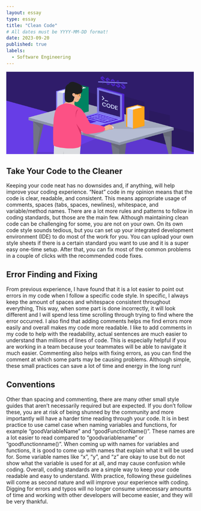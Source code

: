 ```yaml
---
layout: essay
type: essay
title: "Clean Code"
# All dates must be YYYY-MM-DD format!
date: 2023-09-20
published: true
labels:
  - Software Engineering
---
```

<div class="text-center p-4">
  <img width="500px" src="../img/coding_standards.webp" class="img-thumbnail"  alt="Person coding at computer">
</div>

## Take Your Code to the Cleaner
Keeping your code neat has no downsides and, if anything, will help improve your coding experience. “Neat” code in my opinion means that the code is clear, readable, and consistent. This means appropriate usage of comments, spaces (tabs, spaces, newlines), whitespace, and variable/method names. There are a lot more rules and patterns to follow in coding standards, but those are the main few. Although maintaining clean code can be challenging for some, you are not on your own. On its own code style sounds tedious, but you can set up your integrated development environment (IDE) to do most of the work for you. You can upload your own style sheets if there is a certain standard you want to use and it is a super easy one-time setup. After that, you can fix most of the common problems in a couple of clicks with the recommended code fixes.

## Error Finding and Fixing
From previous experience, I have found that it is a lot easier to point out errors in my code when I follow a specific code style. In specific, I always keep the amount of spaces and whitespace consistent throughout everything, This way, when some part is done incorrectly, it will look different and I will spend less time scrolling through trying to find where the error occurred. I also find that adding comments helps me find errors more easily and overall makes my code more readable. I like to add comments in my code to help with the readability, actual sentences are much easier to understand than millions of lines of code. This is especially helpful if you are working in a team because your teammates will be able to navigate it much easier. Commenting also helps with fixing errors, as you can find the comment at which some parts may be causing problems. Although simple, these small practices can save a lot of time and energy in the long run!

## Conventions
Other than spacing and commenting, there are many other small style guides that aren’t necessarily required but are expected. If you don’t follow these, you are at risk of being shunned by the community and more importantly will have a harder time reading through your code. It is in best practice to use camel case when naming variables and functions, for example “goodVariableName” and “goodFunctionName()”. These names are a lot easier to read compared to “goodvariablename” or “goodfunctionname()”. When coming up with names for variables and functions, it is good to come up with names that explain what it will be used for. Some variable names like “x”, “y”, and “z” are okay to use but do not show what the variable is used for at all, and may cause confusion while coding.
Overall, coding standards are a simple way to keep your code readable and easy to understand. With practice, following these guidelines will come as second nature and will improve your experience with coding. Digging for errors and typos will no longer consume unnecessary amounts of time and working with other developers will become easier, and they will be very thankful.

